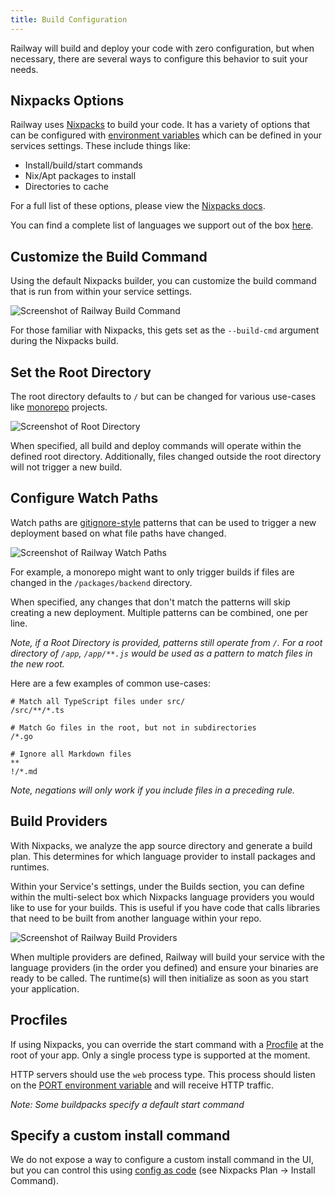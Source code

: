 ```yaml
---
title: Build Configuration
---
```


Railway will build and deploy your code with zero configuration, but when necessary, there are several ways to configure this behavior to suit your needs.

## Nixpacks Options

Railway uses <a href="https://nixpacks.com/docs" target="_blank">Nixpacks</a> to build your code. It has a variety of options that can be configured with [environment variables](/guides/variables#service-variables) which can be defined in your services settings. These include things like:
- Install/build/start commands
- Nix/Apt packages to install
- Directories to cache

For a full list of these options, please view the <a href="https://nixpacks.com/docs/guides/configuring-builds" target="_blank">Nixpacks docs</a>.


You can find a complete list of languages we support out of the box [here](/reference/nixpacks#supported-languages).

## Customize the Build Command

Using the default Nixpacks builder, you can customize the build command that is run from within your service settings.

<Image
src="https://res.cloudinary.com/railway/image/upload/v1664564851/docs/build-command_vhuify.png"
alt="Screenshot of Railway Build Command"
layout="responsive"
width={745} height={238} quality={80} />

For those familiar with Nixpacks, this gets set as the `--build-cmd` argument during the Nixpacks build.

## Set the Root Directory

The root directory defaults to `/` but can be changed for various use-cases like
[monorepo](/guides/monorepo) projects. 

<Image
src="https://res.cloudinary.com/railway/image/upload/v1664565164/docs/root-directory_nczles.png"
alt="Screenshot of Root Directory"
layout="responsive"
width={1190} height={400} quality={80} />

When specified, all build and deploy
commands will operate within the defined root directory. Additionally, files changed
outside the root directory will not trigger a new build.

## Configure Watch Paths

Watch paths are <a href="https://git-scm.com/docs/gitignore#_pattern_format" target="_blank">gitignore-style</a> patterns
that can be used to trigger a new deployment based on what file paths have
changed. 

<Image
src="https://res.cloudinary.com/railway/image/upload/v1664565164/docs/watch-paths_l4xozt.png"
alt="Screenshot of Railway Watch Paths"
layout="responsive"
width={1158} height={444} quality={80} />

For example, a monorepo might want to only trigger builds if files are
changed in the `/packages/backend` directory.

When specified, any changes that
don't match the patterns will skip creating a new deployment. Multiple patterns
can be combined, one per line.

_Note, if a Root Directory is provided, patterns still operate from `/`. For a root directory of `/app`, `/app/**.js` would be used as a pattern to match files in the new root._

Here are a few examples of common use-cases:
```gitignore
# Match all TypeScript files under src/
/src/**/*.ts
```
```gitignore
# Match Go files in the root, but not in subdirectories
/*.go
```
```gitignore
# Ignore all Markdown files
**
!/*.md
```

_Note, negations will only work if you include files in a preceding rule._

## Build Providers

<PriorityBoardingBanner />

With Nixpacks, we analyze the app source directory and generate a build plan. This determines for which language provider to install packages and runtimes.

Within your Service's settings, under the Builds section, you can define within the multi-select box which Nixpacks language providers you would like to use for your builds. This is useful if you have code that calls libraries that need to be built from another language within your repo.

<Image
src="https://res.cloudinary.com/railway/image/upload/v1668662436/docs/multi-providers_lrxdbp.png"
alt="Screenshot of Railway Build Providers"
layout="responsive"
width={745} height={238} quality={80} />

When multiple providers are defined, Railway will build your service with the language providers (in the order you defined) and ensure your binaries are ready to be called. The runtime(s) will then initialize as soon as you start your application.

## Procfiles

If using Nixpacks, you can override the start command with a <a href="https://nixpacks.com/docs/configuration/procfile" target="_blank">Procfile</a> at the root of your app. Only a single process type is supported at the moment.

HTTP servers should use the `web` process type. This process should listen on
the [PORT environment variable](/guides/public-networking#port-variable) and will receive
HTTP traffic.

_Note: Some buildpacks specify a default start command_


## Specify a custom install command

We do not expose a way to configure a custom install command in the UI, but you can control this using [config as code](/reference/config-as-code#nixpacks-plan) (see Nixpacks Plan -> Install Command).
